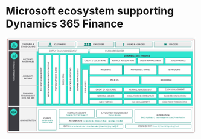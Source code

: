 # Microsoft ecosystem supporting Dynamics 365 Finance


![Microsoft ecosystem supporting Dynamics 365 Finance](microsoft-ecosystem-supporting-dynamics-365-finance.png "Microsoft ecosystem supporting Dynamics 365 Finance")
